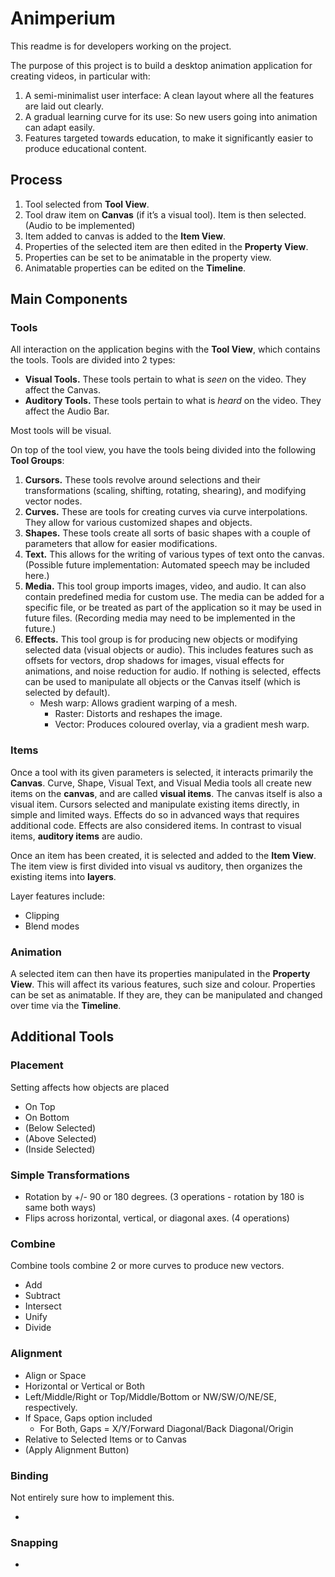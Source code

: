 ﻿# Animperium

This readme is for developers working on the project.

The purpose of this project is to build a desktop animation application for creating videos, in particular with:

1. A semi-minimalist user interface: A clean layout where all the features are laid out clearly.
2. A gradual learning curve for its use: So new users going into animation can adapt easily.
3. Features targeted towards education, to make it significantly easier to produce educational content.

## Process

1. Tool selected from **Tool View**. 
2. Tool draw item on **Canvas** (if it’s a visual tool). Item is then selected. (Audio to be implemented)
3. Item added to canvas is added to the **Item View**. 
4. Properties of the selected item are then edited in the **Property View**.
5. Properties can be set to be animatable in the property view. 
6. Animatable properties can be edited on the **Timeline**. 

## Main Components

### Tools

All interaction on the application begins with the **Tool View**, which contains the tools. Tools are divided into 2 types:

* **Visual Tools.** These tools pertain to what is *seen* on the video. They affect the Canvas.
* **Auditory Tools.** These tools pertain to what is *heard* on the video. They affect the Audio Bar.

Most tools will be visual.

On top of the tool view, you have the tools being divided into the following **Tool Groups**:

1. **Cursors.** These tools revolve around selections and their transformations (scaling, shifting, rotating, shearing), and modifying vector nodes.
2. **Curves.** These are tools for creating curves via curve interpolations. They allow for various customized shapes and objects.
3. **Shapes.** These tools create all sorts of basic shapes with a couple of parameters that allow for easier modifications.
4. **Text.** This allows for the writing of various types of text onto the canvas. (Possible future implementation: Automated speech may be included here.)
5. **Media.** This tool group imports images, video, and audio. It can also contain predefined media for custom use. The media can be added for a specific file, or be treated as part of the application so it may be used in future files. (Recording media may need to be implemented in the future.)
6. **Effects.** This tool group is for producing new objects or modifying selected data (visual objects or audio). This includes features such as offsets for vectors, drop shadows for images, visual effects for animations, and noise reduction for audio. If nothing is selected, effects can be used to manipulate all objects or the Canvas itself (which is selected by default).
   * Mesh warp: Allows gradient warping of a mesh.
     * Raster: Distorts and reshapes the image.
     * Vector: Produces coloured overlay, via a gradient mesh warp.

### Items

Once a tool with its given parameters is selected, it interacts primarily the **Canvas**. Curve, Shape, Visual Text, and Visual Media tools all create new items on the **canvas**, and are called **visual items**. The canvas itself is also a visual item. Cursors selected and manipulate existing items directly, in simple and limited ways. Effects do so in advanced ways that requires additional code. Effects are also considered items. In contrast to visual items, **auditory items** are audio.

Once an item has been created, it is selected and added to the **Item View**. The item view is first divided into visual vs auditory, then  organizes the existing items into **layers**.

Layer features include:

* Clipping
* Blend modes

### Animation

A selected item can then have its properties manipulated in the **Property View**. This will affect its various features, such size and colour. Properties can be set as animatable. If they are, they can be manipulated and changed over time via the **Timeline**.

## Additional Tools

### Placement

Setting affects how objects are placed

* On Top
* On Bottom
* (Below Selected)
* (Above Selected)
* (Inside Selected)

### Simple Transformations

* Rotation by +/- 90 or 180 degrees. (3 operations - rotation by 180 is same both ways)
* Flips across horizontal, vertical, or diagonal axes. (4 operations)

### Combine

Combine tools combine 2 or more curves to produce new vectors.

* Add
* Subtract
* Intersect
* Unify
* Divide

### Alignment

* Align or Space
* Horizontal or Vertical or Both
* Left/Middle/Right or Top/Middle/Bottom or NW/SW/O/NE/SE, respectively.
* If Space, Gaps option included
  * For Both, Gaps = X/Y/Forward Diagonal/Back Diagonal/Origin
* Relative to Selected Items or to Canvas
* (Apply Alignment Button)

### Binding

Not entirely sure how to implement this.

* 

### Snapping

* 
